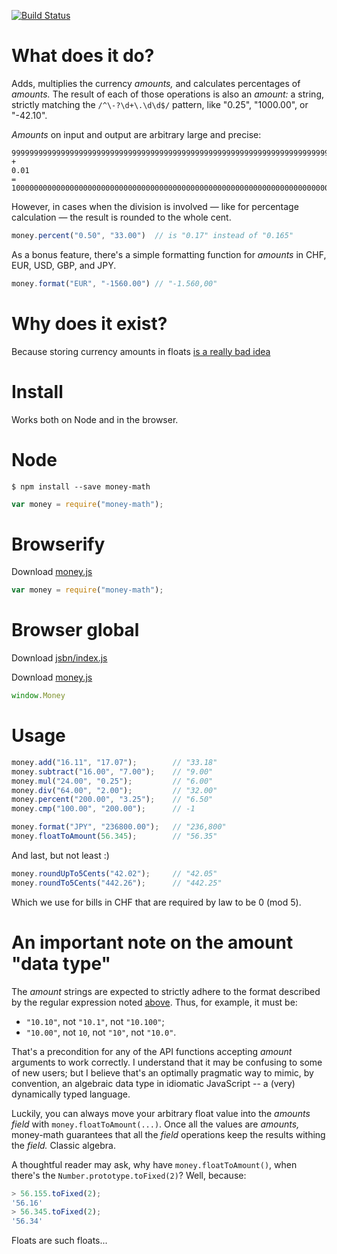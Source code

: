 [![Build Status](https://travis-ci.org/ikr/money-math.svg?branch=master)](https://travis-ci.org/ikr/money-math)

# What does it do?

Adds, multiplies the currency _amounts,_ and calculates percentages of _amounts._ The result of
each of those operations is also an _amount:_ a string, strictly matching the `/^\-?\d+\.\d\d$/`
pattern, like "0.25", "1000.00", or "-42.10".

_Amounts_ on input and output are arbitrary large and precise:

    99999999999999999999999999999999999999999999999999999999999999999999999999999999.99
    +
    0.01
    =
    100000000000000000000000000000000000000000000000000000000000000000000000000000000.00

However, in cases when the division is involved — like for percentage calculation — the result is
rounded to the whole cent.

```javascript
money.percent("0.50", "33.00")  // is "0.17" instead of "0.165"
```

As a bonus feature, there's a simple formatting function for _amounts_ in CHF, EUR, USD, GBP, and
JPY.

```javascript
money.format("EUR", "-1560.00") // "-1.560,00"
```

# Why does it exist?

Because storing currency amounts in floats [is a really bad idea](http://stackoverflow.com/questions/3730019/why-not-use-double-or-float-to-represent-currency)

# Install

Works both on Node and in the browser.

# Node
    $ npm install --save money-math

```javascript
var money = require("money-math");
```

# Browserify

Download [money.js](money.js)

```javascript
var money = require("money-math");
```

# Browser global

Download [jsbn/index.js](https://github.com/andyperlitch/jsbn/blob/master/index.js)

Download [money.js](money.js)

```javascript
window.Money
```

# Usage

```javascript
money.add("16.11", "17.07");        // "33.18"
money.subtract("16.00", "7.00");    // "9.00"
money.mul("24.00", "0.25");         // "6.00"
money.div("64.00", "2.00");         // "32.00"
money.percent("200.00", "3.25");    // "6.50"
money.cmp("100.00", "200.00");      // -1

money.format("JPY", "236800.00");   // "236,800"
money.floatToAmount(56.345);        // "56.35"
```

And last, but not least :)

```javascript
money.roundUpTo5Cents("42.02");     // "42.05"
money.roundTo5Cents("442.26");      // "442.25"
```

Which we use for bills in CHF that are required by law to be 0 (mod 5).

# An important note on the amount "data type"

The _amount_ strings are expected to strictly adhere to the format described by the regular
expression noted [above](#what-does-it-do). Thus, for example, it must be:

* `"10.10"`, not `"10.1"`, not `"10.100"`;
* `"10.00"`, not `10`, not `"10"`, not `"10.0"`.

That's a precondition for any of the API functions accepting _amount_ arguments to work correctly. I
understand that it may be confusing to some of new users; but I believe that's an optimally
pragmatic way to mimic, by convention, an algebraic data type in idiomatic JavaScript -- a (very)
dynamically typed language.

Luckily, you can always move your arbitrary float value into the _amounts field_ with
`money.floatToAmount(...)`. Once all the values are _amounts,_ money-math guarantees that all the
_field_ operations keep the results withing the _field._ Classic algebra.

A thoughtful reader may ask, why have `money.floatToAmount()`, when there's the
`Number.prototype.toFixed(2)`? Well, because:

```javascript
> 56.155.toFixed(2);
'56.16'
> 56.345.toFixed(2);
'56.34'
```

Floats are such floats...
